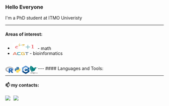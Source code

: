 ### Hello Everyone
I'm a PhD student at ITMO Univeristy

---

#### Areas of interest:
- <img src = "./icons/math.svg" width = "75"> - math
- <img src = "./icons/bioinformatics_v1.svg" width = "50"> - bioinformatics
<br/>
---
#### Languages and Tools:
<img align="left" width="26px" src="https://raw.githubusercontent.com/github/explore/80688e429a7d4ef2fca1e82350fe8e3517d3494d/topics/r/r.png" />
<img align="left" width="26px" src="https://raw.githubusercontent.com/github/explore/80688e429a7d4ef2fca1e82350fe8e3517d3494d/topics/python/python.png" />
<img align="left" width="26px" src="https://raw.githubusercontent.com/github/explore/80688e429a7d4ef2fca1e82350fe8e3517d3494d/topics/cpp/cpp.png" />
<img align="left" width="26px" src="https://raw.githubusercontent.com/github/explore/80688e429a7d4ef2fca1e82350fe8e3517d3494d/topics/latex/latex.png" />
<br/>

---
#### 📫 my contacts:

[<img align="left" width="26px" src="https://cdn.jsdelivr.net/npm/simple-icons@v4/icons/telegram.svg" />][telegram]
[<img align="left" width="26px" src="https://cdn.jsdelivr.net/npm/simple-icons@v4/icons/gmail.svg" />][mail]
<br/>

[telegram]: https://t.me/skifalan
[mail]: mailto:vdsukhov@yandex.ru
